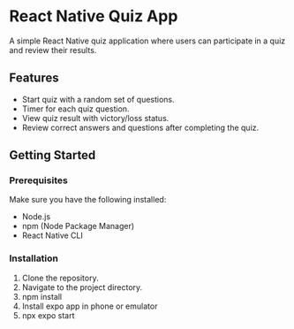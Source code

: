 # React Native Quiz App

A simple React Native quiz application where users can participate in a quiz and review their results.

## Features

- Start quiz with a random set of questions.
- Timer for each quiz question.
- View quiz result with victory/loss status.
- Review correct answers and questions after completing the quiz.

## Getting Started

### Prerequisites

Make sure you have the following installed:

- Node.js
- npm (Node Package Manager)
- React Native CLI

### Installation

1. Clone the repository.
2. Navigate to the project directory.
3. npm install
4. Install expo app in phone or emulator
5. npx expo start


